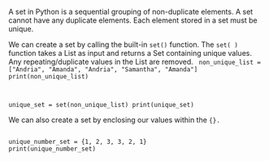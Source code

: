 A set in Python is a sequential grouping of non-duplicate elements. A set cannot have any duplicate elements. 
Each element stored in a set must be unique.

We can create a set by calling the built-in `set()` function.
The `set( )` function takes a List as input and returns a Set containing unique values. Any repeating/duplicate values in the List are removed.
<Editor lang="python">
<code>
non_unique_list = ["Andria", "Amanda", "Andria", "Samantha", "Amanda"]
print(non_unique_list)

unique_set = set(non_unique_list)
print(unique_set)
</code>
</Editor>

We can also create a set by enclosing our values within the `{}.`

<Editor lang="python">
<code>
unique_number_set = {1, 2, 3, 3, 2, 1}
print(unique_number_set)
</code>
</Editor>